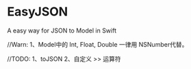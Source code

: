 # EasyJSON
A easy way for JSON to Model in Swift

//Warn:
1、Model中的 Int, Float, Double 一律用 NSNumber代替。

//TODO:
1、toJSON
2、自定义 >> 运算符 
